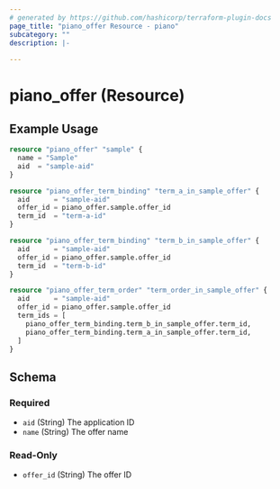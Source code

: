 ```yaml
---
# generated by https://github.com/hashicorp/terraform-plugin-docs
page_title: "piano_offer Resource - piano"
subcategory: ""
description: |-
  
---
```


# piano_offer (Resource)



## Example Usage

```terraform
resource "piano_offer" "sample" {
  name = "Sample"
  aid  = "sample-aid"
}

resource "piano_offer_term_binding" "term_a_in_sample_offer" {
  aid      = "sample-aid"
  offer_id = piano_offer.sample.offer_id
  term_id  = "term-a-id"
}

resource "piano_offer_term_binding" "term_b_in_sample_offer" {
  aid      = "sample-aid"
  offer_id = piano_offer.sample.offer_id
  term_id  = "term-b-id"
}

resource "piano_offer_term_order" "term_order_in_sample_offer" {
  aid      = "sample-aid"
  offer_id = piano_offer.sample.offer_id
  term_ids = [
    piano_offer_term_binding.term_b_in_sample_offer.term_id,
    piano_offer_term_binding.term_a_in_sample_offer.term_id,
  ]
}
```

<!-- schema generated by tfplugindocs -->
## Schema

### Required

- `aid` (String) The application ID
- `name` (String) The offer name

### Read-Only

- `offer_id` (String) The offer ID
